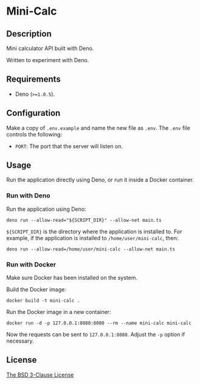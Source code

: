 # Mini-Calc #

## Description ##

Mini calculator API built with Deno.

Written to experiment with Deno.

## Requirements ##

* Deno (`>=1.0.5`).

## Configuration ##

Make a copy of `.env.example` and name the new file as `.env`. The `.env` file
controls the following:

* `PORT`: The port that the server will listen on.

## Usage ##

Run the application directly using Deno, or run it inside a Docker container.

### Run with Deno ###

Run the application using Deno:

```
deno run --allow-read="${SCRIPT_DIR}" --allow-net main.ts
```

`${SCRIPT_DIR}` is the directory where the application is installed to. For
example, if the application is installed to `/home/user/mini-calc`, then:

```
deno run --allow-read=/home/user/mini-calc --allow-net main.ts
```

### Run with Docker ###

Make sure Docker has been installed on the system.

Build the Docker image:

```
docker build -t mini-calc .
```

Run the Docker image in a new container:

```
docker run -d -p 127.0.0.1:8080:8080 --rm --name mini-calc mini-calc
```

Now the requests can be sent to `127.0.0.1:8080`. Adjust the `-p` option if
necessary.

## License ##

[The BSD 3-Clause License](http://opensource.org/licenses/BSD-3-Clause)
